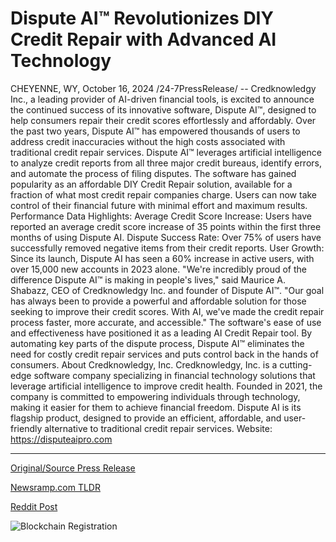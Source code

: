 # Dispute AI™ Revolutionizes DIY Credit Repair with Advanced AI Technology

CHEYENNE, WY, October 16, 2024 /24-7PressRelease/ -- Credknowledgy Inc., a leading provider of AI-driven financial tools, is excited to announce the continued success of its innovative software, Dispute AI™, designed to help consumers repair their credit scores effortlessly and affordably. Over the past two years, Dispute AI™ has empowered thousands of users to address credit inaccuracies without the high costs associated with traditional credit repair services.  Dispute AI™ leverages artificial intelligence to analyze credit reports from all three major credit bureaus, identify errors, and automate the process of filing disputes. The software has gained popularity as an affordable DIY Credit Repair solution, available for a fraction of what most credit repair companies charge. Users can now take control of their financial future with minimal effort and maximum results.  Performance Data Highlights:  Average Credit Score Increase: Users have reported an average credit score increase of 35 points within the first three months of using Dispute AI.  Dispute Success Rate: Over 75% of users have successfully removed negative items from their credit reports.  User Growth: Since its launch, Dispute AI has seen a 60% increase in active users, with over 15,000 new accounts in 2023 alone.  "We're incredibly proud of the difference Dispute AI™ is making in people's lives," said Maurice A. Shabazz, CEO of Credknowledgy Inc. and founder of Dispute AI™. "Our goal has always been to provide a powerful and affordable solution for those seeking to improve their credit scores. With AI, we've made the credit repair process faster, more accurate, and accessible."  The software's ease of use and effectiveness have positioned it as a leading AI Credit Repair tool. By automating key parts of the dispute process, Dispute AI™ eliminates the need for costly credit repair services and puts control back in the hands of consumers.  About Credknowledgy, Inc.  Credknowledgy, Inc. is a cutting-edge software company specializing in financial technology solutions that leverage artificial intelligence to improve credit health. Founded in 2021, the company is committed to empowering individuals through technology, making it easier for them to achieve financial freedom. Dispute AI is its flagship product, designed to provide an efficient, affordable, and user-friendly alternative to traditional credit repair services.  Website: https://disputeaipro.com 

---

[Original/Source Press Release](https://www.24-7pressrelease.com/press-release/515266/dispute-ai-revolutionizes-diy-credit-repair-with-advanced-ai-technology)
                    

[Newsramp.com TLDR](https://newsramp.com/curated-news/credknowledgy-inc-announces-continued-success-of-dispute-aitm-for-effortless-and-affordable-credit-repair/94ed0227f892d285585cd78f7bf0fed4) 

 



[Reddit Post](https://www.reddit.com/r/FinancialNewsramp/comments/1g4tmzk/credknowledgy_inc_announces_continued_success_of/) 



![Blockchain Registration](https://cdn.newsramp.app/24-7PressRelease/qrcode/2410/16/jokedZXN.webp)